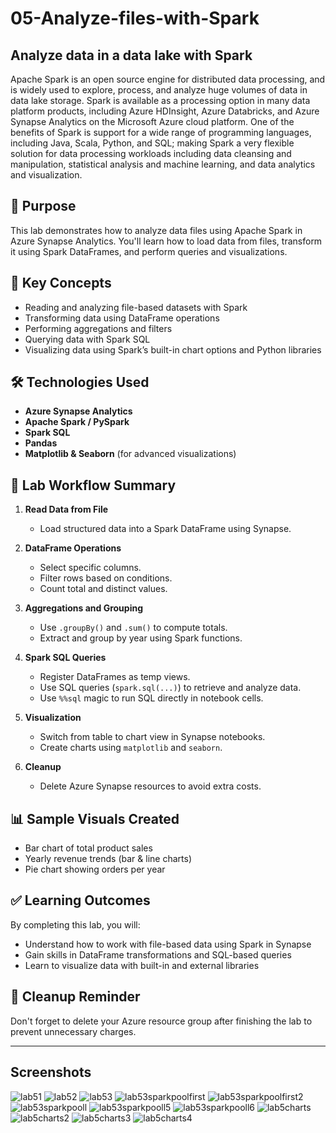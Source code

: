 # 05-Analyze-files-with-Spark
## Analyze data in a data lake with Spark
Apache Spark is an open source engine for distributed data processing, and is widely used to explore, process, and analyze huge volumes of data in data lake storage. Spark is available as a processing option in many data platform products, including Azure HDInsight, Azure Databricks, and Azure Synapse Analytics on the Microsoft Azure cloud platform. One of the benefits of Spark is support for a wide range of programming languages, including Java, Scala, Python, and SQL; making Spark a very flexible solution for data processing workloads including data cleansing and manipulation, statistical analysis and machine learning, and data analytics and visualization.



## 📝 Purpose

This lab demonstrates how to analyze data files using Apache Spark in Azure Synapse Analytics. You'll learn how to load data from files, transform it using Spark DataFrames, and perform queries and visualizations.

## 🚀 Key Concepts

- Reading and analyzing file-based datasets with Spark
- Transforming data using DataFrame operations
- Performing aggregations and filters
- Querying data with Spark SQL
- Visualizing data using Spark’s built-in chart options and Python libraries

## 🛠️ Technologies Used

- **Azure Synapse Analytics**
- **Apache Spark / PySpark**
- **Spark SQL**
- **Pandas**
- **Matplotlib & Seaborn** (for advanced visualizations)

## 📂 Lab Workflow Summary

1. **Read Data from File**
   - Load structured data into a Spark DataFrame using Synapse.
   
2. **DataFrame Operations**
   - Select specific columns.
   - Filter rows based on conditions.
   - Count total and distinct values.

3. **Aggregations and Grouping**
   - Use `.groupBy()` and `.sum()` to compute totals.
   - Extract and group by year using Spark functions.

4. **Spark SQL Queries**
   - Register DataFrames as temp views.
   - Use SQL queries (`spark.sql(...)`) to retrieve and analyze data.
   - Use `%%sql` magic to run SQL directly in notebook cells.

5. **Visualization**
   - Switch from table to chart view in Synapse notebooks.
   - Create charts using `matplotlib` and `seaborn`.

6. **Cleanup**
   - Delete Azure Synapse resources to avoid extra costs.

## 📊 Sample Visuals Created

- Bar chart of total product sales
- Yearly revenue trends (bar & line charts)
- Pie chart showing orders per year

## ✅ Learning Outcomes

By completing this lab, you will:

- Understand how to work with file-based data using Spark in Synapse
- Gain skills in DataFrame transformations and SQL-based queries
- Learn to visualize data with built-in and external libraries

## 🧹 Cleanup Reminder

Don't forget to delete your Azure resource group after finishing the lab to prevent unnecessary charges.

---

## Screenshots
![lab51](https://github.com/user-attachments/assets/8e76ca16-a965-4d54-a9d2-b686bc37e776)
![lab52](https://github.com/user-attachments/assets/2aa0dda5-1299-4851-bf6d-876d07428787)
![lab53](https://github.com/user-attachments/assets/a9a09f1b-97e2-452c-b4fc-5f7c0b5fd051)
![lab53sparkpoolfirst](https://github.com/user-attachments/assets/ef5c5da4-d547-4388-bcd1-4dd1d749304c)
![lab53sparkpoolfirst2](https://github.com/user-attachments/assets/246c4041-5dca-4f52-9ed8-89d14c7c559f)
![lab53sparkpooll](https://github.com/user-attachments/assets/303ceb8c-e6fe-4083-ba7b-78872afdc737)
![lab53sparkpooll5](https://github.com/user-attachments/assets/7d8bee6b-0c0d-4c37-86bb-bfda969db91d)
![lab53sparkpooll6](https://github.com/user-attachments/assets/4af6328f-9042-4b1d-8b0e-2689b63a5ee1)
![lab5charts](https://github.com/user-attachments/assets/d5e183c4-f059-4093-b562-e0f05308e3c7)
![lab5charts2](https://github.com/user-attachments/assets/01c5c21f-e3d5-469d-9512-916f6c960356)
![lab5charts3](https://github.com/user-attachments/assets/48fdbe02-c858-4293-8e36-2269b97bc9ef)
![lab5charts4](https://github.com/user-attachments/assets/2db3b580-591b-4429-bd48-9b7963fbfa43)


